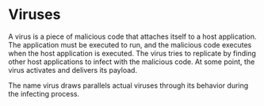 # Viruses

A virus is a piece of malicious code that attaches itself to a host application. The application must be executed to run, and the malicious code executes when the host application is executed. The virus tries to replicate by finding other host applications to infect with the malicious code. At some point, the virus activates and delivers its payload. 

The name virus draws parallels actual viruses through its behavior during the infecting process. 
